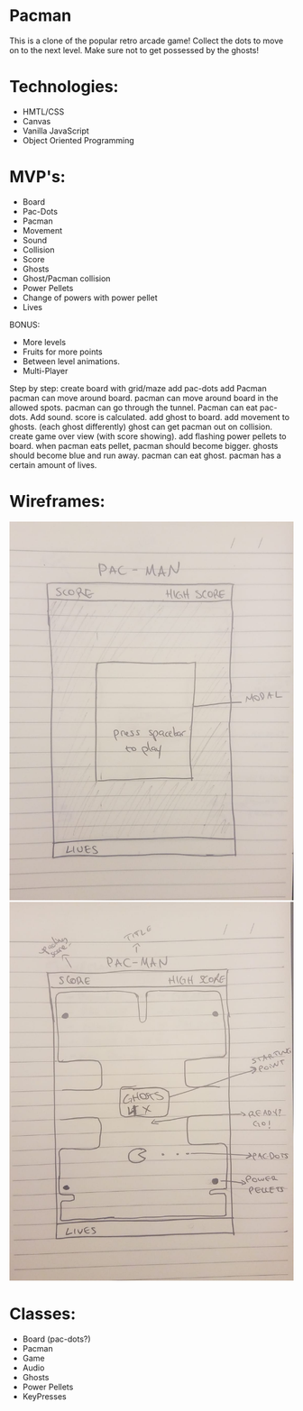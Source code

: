 # Pacman

This is a clone of the popular retro arcade game!
Collect the dots to move on to the next level. Make sure not to get possessed by the ghosts!

# Technologies:
- HMTL/CSS
- Canvas
- Vanilla JavaScript
- Object Oriented Programming

# MVP's:
- Board
- Pac-Dots
- Pacman
- Movement
- Sound
- Collision
- Score
- Ghosts
- Ghost/Pacman collision
- Power Pellets
- Change of powers with power pellet
- Lives

BONUS:
- More levels
- Fruits for more points
- Between level animations.
- Multi-Player

Step by step:
create board with grid/maze
add pac-dots
add Pacman
pacman can move around board.
pacman can move around board in the allowed spots.
pacman can go through the tunnel.
Pacman can eat pac-dots.
Add sound.
score is calculated.
add ghost to board.
add movement to ghosts. (each ghost differently)
ghost can get pacman out on collision.
create game over view (with score showing).
add flashing power pellets to board.
when pacman eats pellet, pacman should become bigger.
ghosts should become blue and run away.
pacman can eat ghost.
pacman has a certain amount of lives.


# Wireframes:
![before game - modal](./assets/images/Before_Game_Modal.png)
![during game](./assets/images/During_Game.png)


# Classes:
- Board (pac-dots?)
- Pacman
- Game
- Audio
- Ghosts
- Power Pellets
- KeyPresses
